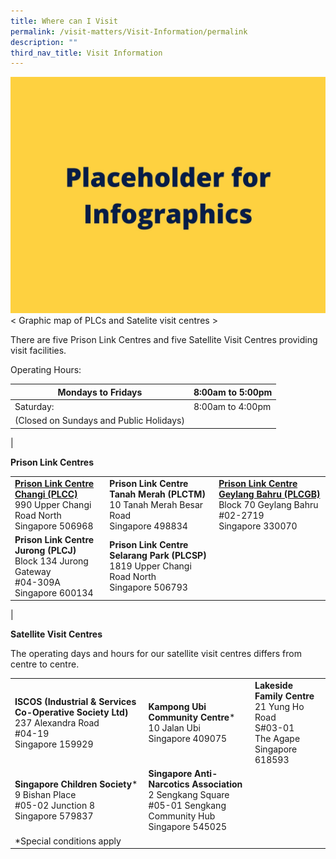 ```yaml
---
title: Where can I Visit
permalink: /visit-matters/Visit-Information/permalink
description: ""
third_nav_title: Visit Information
---
```

![](/images/Placeholder%20for%20Info.jpg)
< Graphic map of PLCs and Satelite visit centres >

There are five Prison Link Centres and five Satellite Visit Centres providing visit facilities.

Operating Hours:

| Mondays to Fridays| 	8:00am to 5:00pm |
| -------- | -------- | 
| Saturday:    | 8:00am to 4:00pm   | 
| (Closed on Sundays and Public Holidays)|  |
|

**Prison Link Centres**

||||
| -------- | -------- | -------- |
|**[Prison Link Centre Changi (PLCC)](http://www.onemap.gov.sg/main/v2/?lat=1.35866557661503&lng=103.970054202183)**<br>990 Upper Changi Road North<br>Singapore 506968|**Prison Link Centre Tanah Merah (PLCTM)**<br>10 Tanah Merah Besar Road<br>Singapore 498834|**[Prison Link Centre Geylang Bahru (PLCGB)](http://www.onemap.gov.sg/main/v2/?lat=1.32188556952378&lng=103.870318564881)**<br>Block 70 Geylang Bahru<br>#02-2719<br>Singapore 330070|
|**Prison Link Centre Jurong (PLCJ)**<br>Block 134 Jurong Gateway<br>#04-309A<br>Singapore 600134|**Prison Link Centre Selarang Park (PLCSP)**<br>1819 Upper Changi Road North<br>Singapore 506793||
|

**Satellite Visit Centres**

The operating days and hours for our satellite visit centres differs from centre to centre.

||||
| -------- | -------- | -------- |
|**ISCOS (Industrial & Services Co-Operative Society Ltd)**<br>237 Alexandra Road<br>#04-19 <br>Singapore 159929| **Kampong Ubi Community Centre***<br>10 Jalan Ubi<br>Singapore 409075|**Lakeside Family Centre**<br>21 Yung Ho Road<br>S#03-01<br>The Agape<br>Singapore 618593|
|**Singapore Children Society***<br>9 Bishan Place<br>#05-02 Junction 8<br>Singapore 579837|**Singapore Anti-Narcotics Association**<br>2 Sengkang Square<br>#05-01 Sengkang Community Hub<br>Singapore 545025||
|*Special conditions apply|||